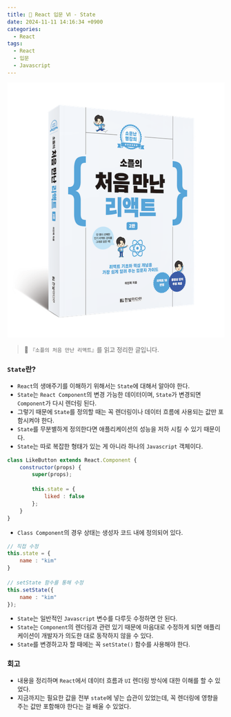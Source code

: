 ```yaml
---
title: 🌌 React 입문 Ⅵ - State
date: 2024-11-11 14:16:34 +0900
categories:
  - React
tags:
  - React
  - 입문
  - Javascript
---
```

![](/assets/image/Pasted%20image%2020250522211144.png)
> 📘 `『소플의 처음 만난 리액트』`를 읽고 정리한 글입니다.


### `State`란?
- `React`의 생애주기를 이해하기 위해서는 `State`에 대해서 알아야 한다.
- `State`는 `React Component`의 변경 가능한 데이터이며, `State`가 변경되면 `Component`가 다시 렌더링 된다.
- 그렇기 때문에 `State`를 정의할 때는 꼭 렌더링이나 데이터 흐름에 사용되는 값만 포함시켜야 한다.  
- `State`를 무분별하게 정의한다면 애플리케이션의 성능을 저하 시킬 수 있기 때문이다.
- `State`는 따로 복잡한 형태가 있는 게 아니라 하나의 `Javascript` 객체이다.

```jsx
class LikeButton extends React.Component {
	constructor(props) {
		super(props);
		
		this.state = {
			liked : false
		};
	}
}
```
- `Class Component`의 경우 상태는 생성자 코드 내에 정의되어 있다.

```jsx
// 직접 수정
this.state = {
	name : "kim"
}

// setState 함수를 통해 수정
this.setState({
	name : "kim"
});
```
- `State`는 일반적인 `Javascript` 변수를 다루듯 수정하면 안 된다.
- `State`는 `Component`의 렌더링과 관련 있기 때문에 마음대로 수정하게 되면 애플리케이션이 개발자가 의도한 대로 동작하지 않을 수 있다.
- `State`를 변경하고자 할 때에는 꼭 `setState()` 함수를 사용해야 한다.


### 회고
- 내용을 정리하며 `React`에서 데이터 흐름과 `UI` 렌더링 방식에 대한 이해를 할 수 있었다.
- 지금까지는 필요한 값을 전부 `state`에 넣는 습관이 있었는데, 꼭 렌더링에 영향을 주는 값만 포함해야 한다는 걸 배울 수 있었다.